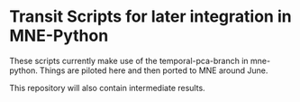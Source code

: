 # Transit Scripts for later integration in MNE-Python

These scripts currently make use of the temporal-pca-branch in mne-python.
Things are piloted here and then ported to MNE around June.

This repository will also contain intermediate results.

